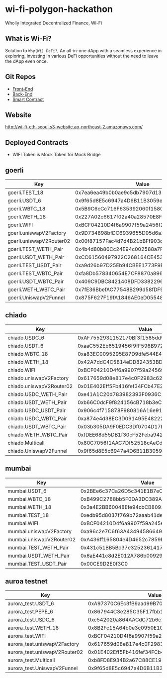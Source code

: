 # wi-fi-polygon-hackathon
Wholly Integrated Decentralized Finance, Wi-Fi

## What is Wi-Fi?
Solution to `Why(Wi) DeFi?`, An all-in-one dApp with a seamless experience in exploring, investing in various DeFi opportunities without the need to leave the dApp even once.

## Git Repos
- [Front-End](https://github.com/take5ive/wi-fi-frontend)
- [Back-End](https://github.com/take5ive/wi-fi-backend)
- [Smart Contract](https://github.com/take5ive/wi-fi-contract)

## Website
http://wi-fi-eth-seoul.s3-website.ap-northeast-2.amazonaws.com/

## Deployed Contracts

- WIFI Token is Mock Token for Mock Bridge

## goerli

| Key                      | Value                                      |
| ------------------------ | ------------------------------------------ |
| goerli.TEST_18           | 0x7ea6ea49b0b0ae9c5db7907d139d9cd3439862a1 |
| goerli.USDT_6            | 0x9f65d8E5c6947a4D6B11B3059e174C48F9b8c516 |
| goerli.WBTC_18           | 0x5B9C6cCc716F635392060f1580a8AdAF85C76a14 |
| goerli.WETH_18           | 0x227A02c6617f02a40a28570E8F272b528aC42cfB |
| goerli.WIFI              | 0xBCF04210D4f6a9907f59a2456f2A4F4a33A849Da |
| goerli.uniswapV2Factory  | 0x9D734898bfDC6939655D05d6a2923f7efC075606 |
| goerli.uniswapV2Router02 | 0x00f87157Fac4d7d4B21bBFf903db024871b36e04 |
| goerli.TEST_WETH_Pair    | 0x4b4d80b80Cc24E94c002588a7FA1572CFab078C2 |
| goerli.USDT_WETH_Pair    | 0xCC61560497922C268164CE453f6452a3e6D31C05 |
| goerli.TEST_USDT_Pair    | 0xa9d26b97D25Eb94CBEE1773F9BCFD1938e60EcCA |
| goerli.TEST_WBTC_Pair    | 0xfa8Db578340654E7CF8870a896950ceAB3a9d6B7 |
| goerli.USDT_WBTC_Pair    | 0x409C9DBC8421408DFD33822966aeDdAf14706dc0 |
| goerli.WETH_WBTC_Pair    | 0x7fE36BbefAC77548B299d58fDF90309e008eB1b2 |
| goerli.UniswapV2Funnel   | 0x875F627F19fA1846AE0eD05548b53b677891b559 |

## chiado

| Key                      | Value                                      |
| ------------------------ | ------------------------------------------ |
| chiado.USDC_6            | 0xAF7552931152170Bf3f1585dd97075B4A47dbd71 |
| chiado.USDT_6            | 0xaaC552Eb6519456f9fF596B97266ee9F5f68d09C |
| chiado.WBTC_18           | 0xa83EC0095295E87D9dfe544E4E6EdC48C3B48a34 |
| chiado.WETH_18           | 0x42A7ddC4C5814eDD824353BD9CbdCB4D2f1AAdce |
| chiado.WIFI              | 0xBCF04210D4f6a9907f59a2456f2A4F4a33A849Da |
| chiado.uniswapV2Factory  | 0x617659d08e817e4c0F2983c62282Df85090603ad |
| chiado.uniswapV2Router02 | 0x01E402Eff5Fb416fef34FCb47E2bC9f02A19E7bc |
| chiado.USDC_WETH_Pair    | 0xe41A1C20d783982393F0936C123A82953eDa98f3 |
| chiado.USDT_WETH_Pair    | 0xb66C0dcF9f824156cB718b3eC3A007488890D028 |
| chiado.USDC_USDT_Pair    | 0x906c4f715878F980816A16e912840609f5f6E507 |
| chiado.USDC_WBTC_Pair    | 0xa874e4d38EC3D091495E4822219106f52c0ADCA6 |
| chiado.USDT_WBTC_Pair    | 0x03b305DA9F0EDC3Df0704D17F51689568fa9f228 |
| chiado.WETH_WBTC_Pair    | 0xfDEE68d55DB1f30cF52Feba942969846077FEfC0 |
| chiado.Multicall         | 0x80C7056f1AAC7Df52518cAeCd8b312c7F63Dce40 |
| chiado.UniswapV2Funnel   | 0x9f65d8E5c6947a4D6B11B3059e174C48F9b8c516 |

## mumbai

| Key                      | Value                                      |
| ------------------------ | ------------------------------------------ |
| mumbai.USDT_6            | 0x2BEe6c37Ca26D5c341E1B7eC71d5BCdd705539c1 |
| mumbai.WBTC_18           | 0xB499C2788bb5F0DA3DC389A7DcFAA7f03EF7dfbE |
| mumbai.WETH_18           | 0x3a4E2BB60048Efe94cbCB8092651fbFDD2FBF595 |
| mumbai.TEST_18           | 0xedb95d8037f769b72aaab41deec92903a98c9e16 |
| mumbai.WIFI              | 0xBCF04210D4f6a9907f59a2456f2A4F4a33A849Da |
| mumbai.uniswapV2Factory  | 0xa96c2e7C6f63A434945866491D2E002CC7028B56 |
| mumbai.uniswapV2Router02 | 0xA436ff165804e4D4652c7859Ea0Ce34cDB1825b4 |
| mumbai.TEST_WETH_Pair    | 0x431c51BB5Bc37e32523614178Df35eb780baaF15 |
| mumbai.USDT_WETH_Pair    | 0x6aE441c8d2E012A786b00929f22044D99d7bF922 |
| mumbai.TEST_USDT_Pair    | 0x00CE9D2E0f3C0                            |

## auroa testnet

| Key                           | Value                                      |
| ----------------------------- | ------------------------------------------ |
| aurora_test.USDT_6            | 0xA97370C6Ec3fB9aad99B70986e0EB6EEc9580e31 |
| aurora_test.PEPE_6            | 0x867944C3e285C35F17fbb1d9aC7fCA91Ee3d3872 |
| aurora_test.USDC_6            | 0xc542020a864AACdC72b6c1178a2694E23cE3300E |
| aurora_test.WETH_18           | 0x8B2Fc15A64b0e3c0950E10D3FeD032BC2D409cB6 |
| aurora_test.WIFI              | 0xBCF04210D4f6a9907f59a2456f2A4F4a33A849Da |
| aurora_test.uniswapV2Factory  | 0x617659d08e817e4c0F2983c62282Df85090603ad |
| aurora_test.uniswapV2Router02 | 0x01E402Eff5Fb416fef34FCb47E2bC9f02A19E7bc |
| aurora_test.Multicall         | 0xb8FD8E934B2a67C88CE1904b6F5e3EFEe9442481 |
| aurora_test.UniswapV2Funnel   | 0x9f65d8E5c6947a4D6B11B3059e174C48F9b8c516 |
